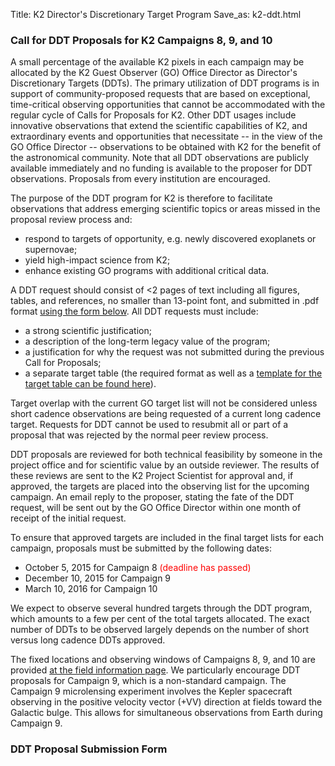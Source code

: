 Title: K2 Director's Discretionary Target Program
Save_as: k2-ddt.html


### Call for DDT Proposals for K2 Campaigns 8, 9, and 10

A small percentage of the available K2 pixels in each campaign may be allocated by the K2 Guest Observer (GO) Office Director as Director's Discretionary Targets (DDTs).  The primary utilization of DDT programs is in support of community-proposed requests that are based on exceptional, time-critical observing opportunities that cannot be accommodated with the regular cycle of Calls for Proposals for K2. Other DDT usages include innovative observations that extend the scientific capabilities of K2, and extraordinary events and opportunities that necessitate -- in the view of the GO Office Director -- observations to be obtained with K2 for the benefit of the astronomical community.  Note that all DDT observations are publicly available immediately and no funding is available to the proposer for DDT observations.  Proposals from every institution are encouraged.

The purpose of the DDT program for K2 is therefore to facilitate observations that address emerging scientific topics or areas missed in the proposal review process and:

* respond to targets of opportunity, e.g. newly discovered exoplanets or supernovae;
* yield high-impact science from K2;
* enhance existing GO programs with additional critical data.

A DDT request should consist of <2 pages of text including all figures, tables, and references, no smaller than 13-point font, and submitted in .pdf format [using the form below](#submissionform).  All DDT requests must include:

* a strong scientific justification;
* a description of the long-term legacy value of the program;
* a justification for why the request was not submitted during the previous Call for Proposals;
* a separate target table (the required format as well as a [template for the target table can be found here](http://keplerscience.arc.nasa.gov/K2/ProposalPreparationTargetTable.shtml)).

Target overlap with the current GO target list will not be considered unless short cadence observations are being requested of a current long cadence target. Requests for DDT cannot be used to resubmit all or part of a proposal that was rejected by the normal peer review process.

DDT proposals are reviewed for both technical feasibility by someone in the project office and for scientific value by an outside reviewer.  The results of these reviews are sent to the K2 Project Scientist for approval and, if approved, the targets are placed into the observing list for the upcoming campaign.  An email reply to the proposer, stating the fate of the DDT request, will be sent out by the GO Office Director within one month of receipt of the initial request.

To ensure that approved targets are included in the final target lists for each campaign, proposals must be submitted by the following dates:

* October 5, 2015 for Campaign 8 <font color=red> (deadline has passed)</font>
* December 10, 2015 for Campaign 9
* March 10, 2016 for Campaign 10

We expect to observe several hundred targets through the DDT program, which amounts to a few per cent of the total targets allocated. The exact number of DDTs to be observed largely depends on the number of short versus long cadence DDTs approved. 

The fixed locations and observing windows of Campaigns 8, 9, and 10 are provided [at the field information page](k2-fields.html).  We particularly encourage DDT proposals for Campaign 9, which is a non-standard campaign. The Campaign 9 microlensing experiment involves the Kepler spacecraft observing in the positive velocity vector (+VV) direction at fields toward the Galactic bulge. This allows for simultaneous observations from Earth during Campaign 9. 


 
### DDT Proposal Submission Form 
<a name="submissionform"></a>

<script type="text/javascript" src="http://form.jotform.us/jsform/52528572176158"></script>





